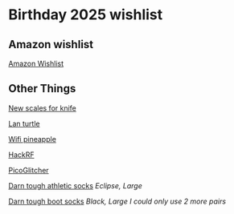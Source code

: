 # Birthday 2025 wishlist

## Amazon wishlist

[Amazon Wishlist](https://www.amazon.com/hz/wishlist/ls/2E477W1WAHNZJ?ref_=wl_share)

## Other Things
[New scales for knife](https://smkw.com/smkw-bugout-copper-handle-scales?srsltid=AfmBOorzmSDydsb1F2y0YqJcfCm1GtBBc0p38H2ST2XB4khvbjFM5QKl)

[Lan turtle](https://shop.hak5.org/products/lan-turtle)

[Wifi pineapple](https://shop.hak5.org/products/wifi-pineapple)

[HackRF](https://www.adafruit.com/product/3583)

[PicoGlitcher](https://www.tindie.com/products/faulty-hardware/picoglitcher-v11/)

[Darn tough athletic socks](https://darntough.com/collections/our-picks-for-him/products/mens-merino-wool-run-no-show-tab-ultra-lightweight-running-socks?variant=37874238324922) 
*Eclipse, Large*

[Darn tough boot socks](https://darntough.com/collections/men/products/unisex-merino-wool-t4021-tactical-boot-midweight-tactical-socks?variant=37874253365434)
*Black, Large*
*I could only use 2 more pairs*


